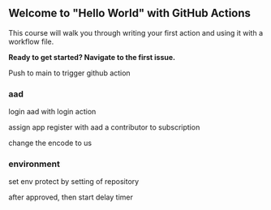 ## Welcome to "Hello World" with GitHub Actions

This course will walk you through writing your first action and using it with a workflow file. 

**Ready to get started? Navigate to the first issue.**

Push to main to trigger github action

### aad
login aad with login action  

assign app register with aad a contributor to subscription  

change the encode to us 

### environment
set env protect by setting of repository 

after approved, then start delay timer 
